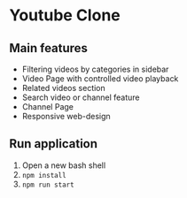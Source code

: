 # Youtube Clone

## Main features

- Filtering videos by categories in sidebar
- Video Page with controlled video playback
- Related videos section
- Search video or channel feature
- Channel Page
- Responsive web-design

## Run application

1. Open a new bash shell
3. `npm install`
4. `npm run start`


